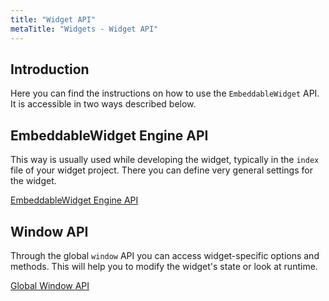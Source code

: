```yaml
---
title: "Widget API"
metaTitle: "Widgets - Widget API"
---
```


## Introduction

Here you can find the instructions on how to use the `EmbeddableWidget` API.  
It is accessible in two ways described below.

## EmbeddableWidget Engine API

This way is usually used while developing the widget, typically in the `index` file of your widget project. There you can define very general settings for the widget.

[EmbeddableWidget Engine API](/widget-api/0-engine-api)

## Window API

Through the global `window` API you can access widget-specific options and methods. This will help you to modify the widget's state or look at runtime.

[Global Window API](/widget-api/1-window-api)
